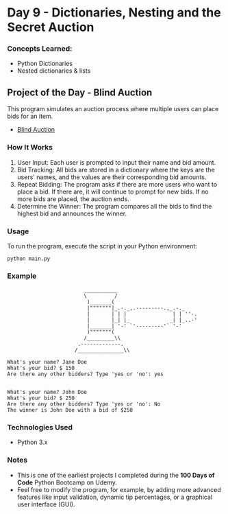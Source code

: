 
# Day 9 - Dictionaries, Nesting and the Secret Auction

### Concepts Learned:

- Python Dictionaries
- Nested dictionaries & lists

## Project of the Day - Blind Auction

This program simulates an auction process where multiple users can place bids for an item.

- [Blind Auction](Day09/main.py)

### How It Works

1. User Input: Each user is prompted to input their name and bid amount.
2. Bid Tracking: All bids are stored in a dictionary where the keys are the users' names, and the values are their corresponding bid amounts.
3. Repeat Bidding: The program asks if there are more users who want to place a bid. If there are, it will continue to prompt for new bids. If no more bids are placed, the auction ends.
4. Determine the Winner: The program compares all the bids to find the highest bid and announces the winner.

### Usage

To run the program, execute the script in your Python environment:

```
python main.py
```

### Example

```
                         ___________
                         \         /
                          )_______(
                          |"""""""|_.-._,.---------.,_.-._
                          |       | | |               | | ''-.
                          |       |_| |_             _| |_..-'
                          |_______| '-' `'---------'` '-'
                          )"""""""(
                         /_________\\
                       .-------------.
                      /_______________\\

What's your name? Jane Doe
What's your bid? $ 150
Are there any other bidders? Type 'yes or 'no': yes


What's your name? John Doe
What's your bid? $ 250
Are there any other bidders? Type 'yes or 'no': No
The winner is John Doe with a bid of $250
```

### Technologies Used
- Python 3.x

### Notes

- This is one of the earliest projects I completed during the **100 Days of Code** Python Bootcamp on Udemy.
- Feel free to modify the program, for example, by adding more advanced features like input validation, dynamic tip percentages, or a graphical user interface (GUI).
